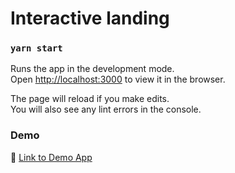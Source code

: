 # Interactive landing

### `yarn start`

Runs the app in the development mode.\
Open [http://localhost:3000](http://localhost:3000) to view it in the browser.

The page will reload if you make edits.\
You will also see any lint errors in the console.

### Demo
:link: [Link to Demo App](https://RomaSushevskij.github.io/landing-frontend/)